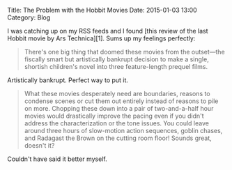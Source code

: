 Title: The Problem with the Hobbit Movies
Date: 2015-01-03 13:00
Category: Blog

I was catching up on my RSS feeds and I found [this review of the last Hobbit
movie by Ars Technica][1]. Sums up my feelings perfectly:

> There's one big thing that doomed these movies from the outset—the fiscally
> smart but artistically bankrupt decision to make a single, shortish
> children's novel into three feature-length prequel films.

Artistically bankrupt. Perfect way to put it.

> What these movies desperately need are boundaries, reasons to condense scenes
> or cut them out entirely instead of reasons to pile on more. Chopping these
> down into a pair of two-and-a-half hour movies would drastically improve the
> pacing even if you didn't address the characterization or the tone issues.
> You could leave around three hours of slow-motion action sequences, goblin
> chases, and Radagast the Brown on the cutting room floor! Sounds great,
> doesn't it?

Couldn't have said it better myself.
